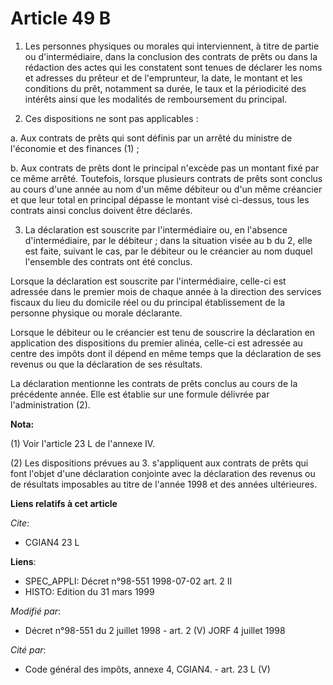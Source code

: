 # Article 49 B

1. Les personnes physiques ou morales qui interviennent, à titre de partie ou d'intermédiaire, dans la conclusion des
contrats de prêts ou dans la rédaction des actes qui les constatent sont tenues de déclarer les noms et adresses du prêteur
et de l'emprunteur, la date, le montant et les conditions du prêt, notamment sa durée, le taux et la périodicité des intérêts
ainsi que les modalités de remboursement du principal.

2. Ces dispositions ne sont pas applicables :

a. Aux contrats de prêts qui sont définis par un arrêté du ministre de l'économie et des finances (1) ;

b. Aux contrats de prêts dont le principal n'excède pas un montant fixé par ce même arrêté. Toutefois, lorsque plusieurs
contrats de prêts sont conclus au cours d'une année au nom d'un même débiteur ou d'un même créancier et que leur total en
principal dépasse le montant visé ci-dessus, tous les contrats ainsi conclus doivent être déclarés.

3. La déclaration est souscrite par l'intermédiaire ou, en l'absence d'intermédiaire, par le débiteur ; dans la situation
visée au b du 2, elle est faite, suivant le cas, par le débiteur ou le créancier au nom duquel l'ensemble des contrats ont
été conclus.

Lorsque la déclaration est souscrite par l'intermédiaire, celle-ci est adressée dans le premier mois de chaque année à la
direction des services fiscaux du lieu du domicile réel ou du principal établissement de la personne physique ou morale
déclarante.

Lorsque le débiteur ou le créancier est tenu de souscrire la déclaration en application des dispositions du premier alinéa,
celle-ci est adressée au centre des impôts dont il dépend en même temps que la déclaration de ses revenus ou que la
déclaration de ses résultats.

La déclaration mentionne les contrats de prêts conclus au cours de la précédente année. Elle est établie sur une formule
délivrée par l'administration (2).

**Nota:**

(1) Voir l'article 23 L de l'annexe IV.

(2) Les dispositions prévues au 3. s'appliquent aux contrats de prêts qui font l'objet d'une déclaration conjointe avec la
déclaration des revenus ou de résultats imposables au titre de l'année 1998 et des années ultérieures.

**Liens relatifs à cet article**

_Cite_:

  - CGIAN4 23 L

**Liens**:

  - SPEC_APPLI: Décret n°98-551 1998-07-02 art. 2 II
  - HISTO: Edition du 31 mars 1999

_Modifié par_:

  - Décret n°98-551 du 2 juillet 1998 - art. 2 (V) JORF 4 juillet 1998

_Cité par_:

  - Code général des impôts, annexe 4, CGIAN4. - art. 23 L (V)
